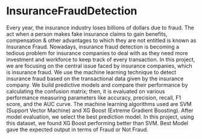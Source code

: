 # InsuranceFraudDetection

Every year, the insurance industry loses billions of dollars due to fraud. The act when a person makes fake insurance claims to gain benefits, compensation & other advantages to which they are not entitled is known as Insurance Fraud. Nowadays, insurance fraud detection is becoming a tedious problem for insurance companies to deal with as they need more investment and workforce to keep track of every transaction. In this project, we are focusing on the central issue faced by insurance companies, which is insurance fraud. We use the machine learning technique to detect insurance fraud based on the transactional data given by the insurance company. We build predictive models and compare their performance by calculating the confusion matrix; then, it is evaluated on various performance measuring parameters like accuracy, precision, recall, F1 score, and the AUC curve. The machine learning algorithms used are SVM (Support Vector Machine) and XG Boost (Extreme Gradient Boosting). After model evaluation, we select the best prediction model. In this project, using this dataset, we found XG Boost performing better than SVM. Best Model gave the expected output in terms of Fraud or Not Fraud. 
